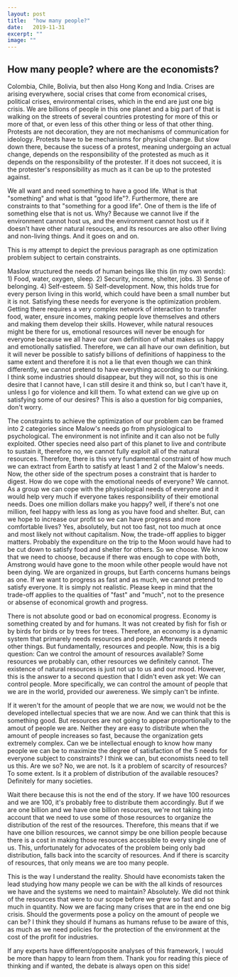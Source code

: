 ```yaml
---
layout: post
title:  "how many people?"
date:   2019-11-31
excerpt: ""
image: ""
---
```


## How many people? where are the economists?


Colombia, Chile, Bolivia, but then also Hong Kong and India. Crises are arising everywhere, social crises that come from economical crises, political crises, environmental crises, which in the end are just one big crisis. We are billions of people in this one planet and a big part of that is walking on the streets of several countries protesting for more of this or more of that, or even less of this other thing or less of that other thing. Protests are not decoration, they are not mechanisms of communication for ideology. Protests have to be mechanisms for physical change. But slow down there, because the sucess of a protest, meaning undergoing an actual change, depends on the responsibility of the protested as much as it depends on the responsibility of the protester. If it does not succeed, it is the protester's responsibility as much as it can be up to the protested against.  

We all want and need something to have a good life. What is that "something" and what is that "good life"?. Furthermore, there are constraints to that "something for a good life". One of them is the life of something else that is not us. Why? Because we cannot live if the environment cannot host us, and the environment cannot host us if it doesn't have other natural resouces, and its resources are also other living and non-living things. And it goes on and on. 

This is my attempt to depict the previous paragraph as one optimization problem subject to certain constraints.

Maslow structured the needs of human beings like this (in my own words): 1) Food, water, oxygen, sleep. 2) Security, income, shelter, jobs. 3) Sense of belonging. 4) Self-esteem. 5) Self-development. Now, this holds true for every person living in this world, which could have been a small number but it is not. Satisfying these needs for everyone is the optimization problem. Getting there requires a very complex network of interaction to transfer food, water, ensure incomes, making people love themselves and others and making them develop their skills. However, while natural resouces might be there for us, emotional resources will never be enough for everyone because we all have our own definition of what makes us happy and emotionally satisfied. Therefore, we can all have our own definition, but it will never be possible to satisfy billions of definitions of happiness to the same extent and therefore it is not a lie that even though we can think differently, we cannot pretend to have everything according to our thinking. I think some industries should disappear, but they will not, so this is one desire that I cannot have, I can still desire it and think so, but I can't have it, unless I go for violence and kill them. To what extend can we give up on satisfying some of our desires? This is also a question for big companies, don't worry. 

The constraints to achieve the optimization of our problem can be framed into 2 categories since Malow's needs go from physiological to psychological. The environment is not infinite and it can also not be fully exploited. Other species need also part of this planet to live and contribute to sustain it, therefore no, we cannot fully exploit all of the natural resources. Therefore, there is this very fundamental constraint of how much we can extract from Earth to satisfy at least 1 and 2 of the Malow's needs. Now, the other side of the spectrum poses a constraint that is harder to digest. How do we cope with the emotional needs of everyone? We cannot. As a group we can cope with the physiological needs of everyone and it would help very much if everyone takes responsibility of their emotional needs. Does one million dollars make you happy? well, if there's not one million, feel happy with less as long as you have food and shelter. But, can we hope to increase our profit so we can have progress and more comfortable lives? Yes, absolutely, but not too fast, not too much at once and most likely not without capitalism. Now, the trade-off applies to bigger matters. Probably the expenditure on the trip to the Moon would have had to be cut down to satisfy food and shelter for others. So we choose. We know that we need to choose, because if there was enough to cope with both, Amstrong would have gone to the moon while other people would have not been dying. We are organized in groups, but Earth concerns humans beings as one. If we want to progress as fast and as much, we cannot pretend to satisfy everyone. It is simply not realistic. Please keep in mind that the trade-off applies to the qualities of "fast" and "much", not to the presence or absense of economical growth and progress. 

There is not absolute good or bad on economical progress. Economy is something created by and for humans. It was not created by fish for fish or by birds for birds or by trees for trees. Therefore, an economy is a dynamic system that primarely needs resources and people. Afterwards it needs other things. But fundamentally, resources and people. Now, this is a big question: Can we control the amount of resources available? Some resources we probably can, other resources we definitely cannot. The existence of natural resources is just not up to us and our mood. However, this is the answer to a second question that I didn't even ask yet: We can control people. More specifically, we can control the amount of people that we are in the world, provided our awereness. We simply can't be infinte.

If it weren't for the amount of people that we are now, we would not be the developed intellectual species that we are now. And we can think that this is something good. But resources are not going to appear proportionally to the amout of people we are. Neither they are easy to distribute when the amount of people increases so fast, because the organization gets extremely complex. Can we be intellectual enough to know how many people we can be to maximize the degree of satisfaction of the 5 needs for everyone subject to constraints? I think we can, but economists need to tell us this. Are we so? No, we are not. Is it a problem of scarcity of resources? To some extent. Is it a problem of distribution of the available resouces? Definitely for many societies. 

Wait there because this is not the end of the story. If we have 100 resources and we are 100, it's probably free to distribute them accordingly. But if we are one billion and we have one billion resources, we're not taking into account that we need to use some of those resources to organize the distribution of the rest of the resources. Therefore, this means that if we have one billion resources, we cannot simpy be one billion people because there is a cost in making those resources accessible to every single one of us. This, unfortunately for advocates of the problem being only bad distribution, falls back into the scarcity of resources. And if there is scarcity of resources, that only means we are too many people.

This is the way I understand the reality. Should have economists taken the lead studying how many people we can be with the all kinds of resources we have and the systems we need to maintain? Absolutely. We did not think of the resources that were to our scope before we grew so fast and so much in quantity. Now we are facing many crises that are in the end one big crisis. Should the goverments pose a policy on the amount of people we can be? I think they should if humans as humans refuse to be aware of this, as much as we need policies for the protection of the environment at the cost of the profit for industries. 

If any experts have different/opposite analyses of this framework, I would be more than happy to learn from them. Thank you for reading this piece of thinking and if wanted, the debate is always open on this side!
















